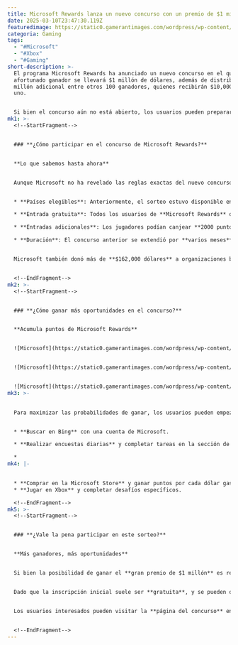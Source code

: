 ```yaml
---
title: Microsoft Rewards lanza un nuevo concurso con un premio de $1 millón
date: 2025-03-10T23:47:30.119Z
featuredimage: https://static0.gamerantimages.com/wordpress/wp-content/uploads/2025/03/microsoft-rewards-logo-color.jpg?q=70&fit=crop&w=1140&h=&dpr=1
categoria: Gaming
tags:
  - "#Microsoft"
  - "#Xbox"
  - "#Gaming"
short-description: >-
  El programa Microsoft Rewards ha anunciado un nuevo concurso en el que un
  afortunado ganador se llevará $1 millón de dólares, además de distribuirse $1
  millón adicional entre otros 100 ganadores, quienes recibirán $10,000 cada
  uno.


  Si bien el concurso aún no está abierto, los usuarios pueden prepararse acumulando puntos de Microsoft Rewards para aumentar sus oportunidades de ganar una vez que comience.
mk1: >-
  <!--StartFragment-->


  ### **¿Cómo participar en el concurso de Microsoft Rewards?**


  **Lo que sabemos hasta ahora**


  Aunque Microsoft no ha revelado las reglas exactas del nuevo concurso, el **evento anterior** brinda pistas sobre cómo podría funcionar:


  * **Países elegibles**: Anteriormente, el sorteo estuvo disponible en **EE.UU., Canadá, Reino Unido, Francia y Alemania**.

  * **Entrada gratuita**: Todos los usuarios de **Microsoft Rewards** obtuvieron **una entrada gratuita** al concurso.

  * **Entradas adicionales**: Los jugadores podían canjear **2000 puntos** para obtener **cinco entradas adicionales**.

  * **Duración**: El concurso anterior se extendió por **varios meses**, permitiendo a los participantes acumular más oportunidades.


  Microsoft también donó más de **$162,000 dólares** a organizaciones benéficas como **World Wildlife Fund y UNICEF** en función del número de entradas enviadas.


  <!--EndFragment-->
mk2: >-
  <!--StartFragment-->


  ### **¿Cómo ganar más oportunidades en el concurso?**


  **Acumula puntos de Microsoft Rewards**


  ![Microsoft](https://static0.gamerantimages.com/wordpress/wp-content/uploads/2025/03/microsoft-rewards-2-million-contest.jpg?q=70&fit=crop&w=750&h=422&dpr=1 "Microsoft")


  ![Microsoft](https://static0.gamerantimages.com/wordpress/wp-content/uploads/2025/03/microsoft-rewards-million-winner.jpg?q=70&fit=crop&w=750&h=422&dpr=1 "Microsoft")


  ![Microsoft](https://static0.gamerantimages.com/wordpress/wp-content/uploads/2024/09/microsoft-rewards-point-bonus.jpg?q=49&fit=crop&w=750&h=422&dpr=2 "Microsoft")
mk3: >-
  

  Para maximizar las probabilidades de ganar, los usuarios pueden empezar a **acumular puntos** en **Microsoft Rewards** realizando actividades como:


  * **Buscar en Bing** con una cuenta de Microsoft.

  * **Realizar encuestas diarias** y completar tareas en la sección de recompensas.

  *
mk4: |-
  

  * **Comprar en la Microsoft Store** y ganar puntos por cada dólar gastado.
  * **Jugar en Xbox** y completar desafíos específicos.

  <!--EndFragment-->
mk5: >-
  <!--StartFragment-->


  ### **¿Vale la pena participar en este sorteo?**


  **Más ganadores, más oportunidades**


  Si bien la posibilidad de ganar el **gran premio de $1 millón** es reducida, el hecho de que **100 personas más** puedan obtener **$10,000 dólares** hace que este concurso sea más atractivo para la comunidad.


  Dado que la inscripción inicial suele ser **gratuita**, y se pueden obtener más entradas con **puntos de Rewards**, no hay motivo para no intentarlo.


  Los usuarios interesados pueden visitar la **página del concurso** en Microsoft Rewards para inscribirse y recibir notificaciones cuando el evento se active.


  <!--EndFragment-->
---
```

